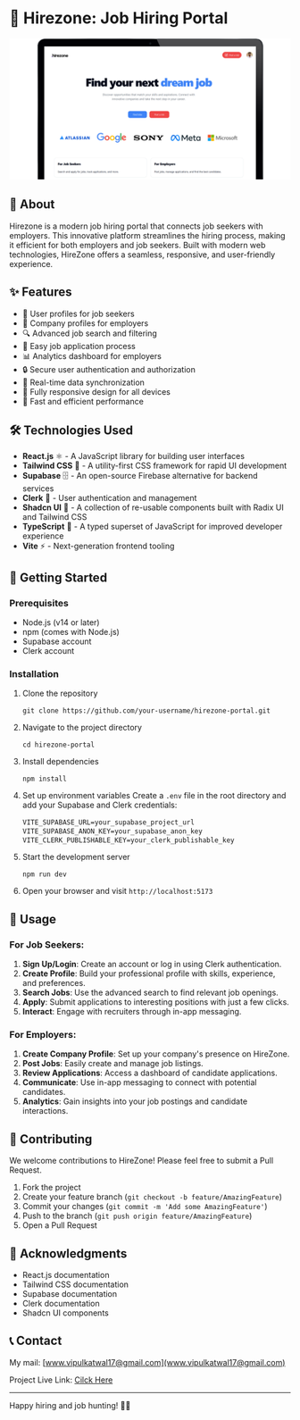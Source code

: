 # 🚀 Hirezone: Job Hiring Portal

![Hirezone Screenshot](./public/hirezone.png)

## 📝 About

Hirezone is a modern job hiring portal that connects job seekers with employers. This innovative platform streamlines the hiring process, making it efficient for both employers and job seekers. Built with modern web technologies, HireZone offers a seamless, responsive, and user-friendly experience.

## ✨ Features

- 👤 User profiles for job seekers
- 🏢 Company profiles for employers
- 🔍 Advanced job search and filtering
- 📝 Easy job application process
- 📊 Analytics dashboard for employers
- 🔒 Secure user authentication and authorization
- 💾 Real-time data synchronization
- 📱 Fully responsive design for all devices
- 🚀 Fast and efficient performance

## 🛠️ Technologies Used

- **React.js** ⚛️ - A JavaScript library for building user interfaces
- **Tailwind CSS** 🎨 - A utility-first CSS framework for rapid UI development
- **Supabase** 🗄️ - An open-source Firebase alternative for backend services
- **Clerk** 🔐 - User authentication and management
- **Shadcn UI** 🧩 - A collection of re-usable components built with Radix UI and Tailwind CSS
- **TypeScript** 📘 - A typed superset of JavaScript for improved developer experience
- **Vite** ⚡ - Next-generation frontend tooling

## 🚀 Getting Started

### Prerequisites

- Node.js (v14 or later)
- npm (comes with Node.js)
- Supabase account
- Clerk account

### Installation

1. Clone the repository
   ```
   git clone https://github.com/your-username/hirezone-portal.git
   ```

2. Navigate to the project directory
   ```
   cd hirezone-portal
   ```

3. Install dependencies
   ```
   npm install
   ```

4. Set up environment variables
   Create a `.env` file in the root directory and add your Supabase and Clerk credentials:
   ```
   VITE_SUPABASE_URL=your_supabase_project_url
   VITE_SUPABASE_ANON_KEY=your_supabase_anon_key
   VITE_CLERK_PUBLISHABLE_KEY=your_clerk_publishable_key
   ```

5. Start the development server
   ```
   npm run dev
   ```

6. Open your browser and visit `http://localhost:5173`

## 🎯 Usage

### For Job Seekers:

1. **Sign Up/Login**: Create an account or log in using Clerk authentication.
2. **Create Profile**: Build your professional profile with skills, experience, and preferences.
3. **Search Jobs**: Use the advanced search to find relevant job openings.
4. **Apply**: Submit applications to interesting positions with just a few clicks.
5. **Interact**: Engage with recruiters through in-app messaging.

### For Employers:

1. **Create Company Profile**: Set up your company's presence on HireZone.
2. **Post Jobs**: Easily create and manage job listings.
3. **Review Applications**: Access a dashboard of candidate applications.
4. **Communicate**: Use in-app messaging to connect with potential candidates.
5. **Analytics**: Gain insights into your job postings and candidate interactions.

## 🤝 Contributing

We welcome contributions to HireZone! Please feel free to submit a Pull Request.

1. Fork the project
2. Create your feature branch (`git checkout -b feature/AmazingFeature`)
3. Commit your changes (`git commit -m 'Add some AmazingFeature'`)
4. Push to the branch (`git push origin feature/AmazingFeature`)
5. Open a Pull Request


## 🙏 Acknowledgments

- React.js documentation
- Tailwind CSS documentation
- Supabase documentation
- Clerk documentation
- Shadcn UI components

## 📞 Contact

My mail: [www.vipulkatwal17@gmail.com](www.vipulkatwal17@gmail.com)

Project Live Link: [Cilck Here](https://hirezone.vercel.app)

---

Happy hiring and job hunting! 💼✨
